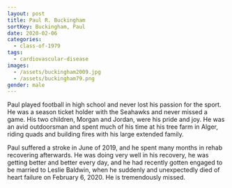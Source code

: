 ```yaml
---
layout: post
title: Paul R. Buckingham
sortKey: Buckingham, Paul
date: 2020-02-06
categories:
  - class-of-1979
tags:
  - cardiovascular-disease
images:
  - /assets/buckingham2009.jpg
  - /assets/buckingham79.png
gender: male
---
```


Paul played football in high school and never lost his passion for the sport. He was a season ticket holder with the Seahawks and never missed a game. His two children, Morgan and Jordan, were his pride and joy. He was an avid outdoorsman and spent much of his time at his tree farm in Alger, riding quads and building fires with his large extended family.

Paul suffered a stroke in June of 2019, and he spent many months in rehab recovering afterwards. He was doing very well in his recovery, he was getting better and better every day, and he had recently gotten engaged to be married to Leslie Baldwin, when he suddenly and unexpectedly died of heart failure on February 6, 2020. He is tremendously missed.
